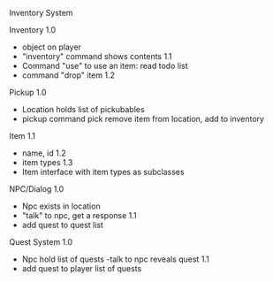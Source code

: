Inventory System



Inventory 
1.0
- object on player
- "inventory" command shows contents
1.1
- Command "use" to use an item: read todo list
- command "drop" item
1.2

Pickup 
1.0
- Location holds list of pickubables
- pickup command pick remove item from location, add to inventory

Item
1.1
- name, id
1.2
- item types
1.3
- Item interface with item types as subclasses

NPC/Dialog 
1.0
- Npc exists in location
- "talk" to npc, get a response
1.1
- add quest to quest list

Quest System 
1.0
- Npc hold list of quests
-talk to npc reveals quest
1.1
- add quest to player list of quests

